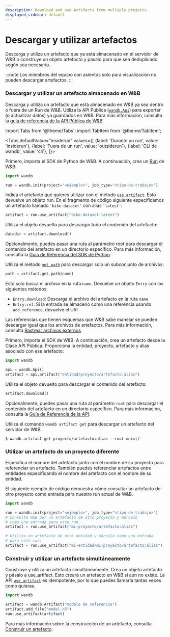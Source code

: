 ```yaml
---
description: Download and use Artifacts from multiple projects.
displayed_sidebar: default
---
```


# Descargar y utilizar artefactos

<head>
  <title>Descargar y utilizar artefactos</title>
</head>

Descarga y utiliza un artefacto que ya está almacenado en el servidor de W&B o construye un objeto artefacto y pásalo para que sea deduplicado según sea necesario.

:::note
Los miembros del equipo con asientos solo para visualización no pueden descargar artefactos.
:::

### Descargar y utilizar un artefacto almacenado en W&B

Descarga y utiliza un artefacto que está almacenado en W&B ya sea dentro o fuera de un Run de W&B. Utiliza la API Pública ([`wandb.Api`](../../ref/python/public-api/api.md)) para exportar (o actualizar datos) ya guardados en W&B. Para más información, consulta la [guía de referencia de la API Pública de W&B](../../ref/python/public-api/README.md).

import Tabs from '@theme/Tabs';
import TabItem from '@theme/TabItem';

<Tabs
  defaultValue="insiderun"
  values={[
    {label: 'Durante un run', value: 'insiderun'},
    {label: 'Fuera de un run', value: 'outsiderun'},
    {label: 'CLI de wandb', value: 'cli'},
  ]}>
  <TabItem value="insiderun">

Primero, importa el SDK de Python de W&B. A continuación, crea un [Run](../../ref/python/run.md) de W&B:

```python
import wandb

run = wandb.init(project="<ejemplo>", job_type="<tipo-de-trabajo>")
```

Indica el artefacto que quieres utilizar con el método [`use_artifact`](../../ref/python/run.md#use_artifact). Esto devuelve un objeto run. En el fragmento de código siguiente especificamos un artefacto llamado `'bike-dataset'` con alias `'latest'`:

```python
artifact = run.use_artifact("bike-dataset:latest")
```

Utiliza el objeto devuelto para descargar todo el contenido del artefacto:

```python
datadir = artifact.download()
```

Opcionalmente, puedes pasar una ruta al parámetro root para descargar el contenido del artefacto en un directorio específico. Para más información, consulta la [Guía de Referencia del SDK de Python](../../ref/python/artifact.md#download).

Utiliza el método [`get_path`](../../ref/python/artifact.md#get_path) para descargar solo un subconjunto de archivos:

```python
path = artifact.get_path(name)
```

Esto solo busca el archivo en la ruta `name`. Devuelve un objeto `Entry` con los siguientes métodos:

* `Entry.download`: Descarga el archivo del artefacto en la ruta `name`
* `Entry.ref`: Si la entrada se almacenó como una referencia usando `add_reference`, devuelve el URI

Las referencias que tienen esquemas que W&B sabe manejar se pueden descargar igual que los archivos de artefactos. Para más información, consulta [Rastrear archivos externos](../../guides/artifacts/track-external-files.md).
  
  </TabItem>
  <TabItem value="outsiderun">
  
Primero, importa el SDK de W&B. A continuación, crea un artefacto desde la Clase API Pública. Proporciona la entidad, proyecto, artefacto y alias asociado con ese artefacto:

```python
import wandb

api = wandb.Api()
artifact = api.artifact("entidad/proyecto/artefacto:alias")
```

Utiliza el objeto devuelto para descargar el contenido del artefacto:

```python
artifact.download()
```

Opcionalmente, puedes pasar una ruta al parámetro `root` para descargar el contenido del artefacto en un directorio específico. Para más información, consulta la [Guía de Referencia de la API](../../ref/python/artifact.md#download).
  
  </TabItem>
  <TabItem value="cli">

Utiliza el comando `wandb artifact get` para descargar un artefacto del servidor de W&B.

```
$ wandb artifact get proyecto/artefacto:alias --root mnist/
```
  </TabItem>
</Tabs>

### Utilizar un artefacto de un proyecto diferente

Especifica el nombre del artefacto junto con el nombre de su proyecto para referenciar un artefacto. También puedes referenciar artefactos entre entidades especificando el nombre del artefacto con el nombre de su entidad.

El siguiente ejemplo de código demuestra cómo consultar un artefacto de otro proyecto como entrada para nuestro run actual de W&B.

```python
import wandb

run = wandb.init(project="<ejemplo>", job_type="<tipo-de-trabajo>")
# Consulta W&B por un artefacto de otro proyecto y márcalo
# como una entrada para este run.
artifact = run.use_artifact("mi-proyecto/artefacto:alias")

# Utiliza un artefacto de otra entidad y márcalo como una entrada
# para este run.
artifact = run.use_artifact("mi-entidad/mi-proyecto/artefacto:alias")
```

### Construir y utilizar un artefacto simultáneamente

Construye y utiliza un artefacto simultáneamente. Crea un objeto artefacto y pásalo a use_artifact. Esto creará un artefacto en W&B si aún no existe. La API [`use_artifact`](../../ref/python/run.md#use_artifact) es idempotente, por lo que puedes llamarla tantas veces como quieras.

```python
import wandb

artifact = wandb.Artifact("modelo de referencia")
artifact.add_file("model.h5")
run.use_artifact(artifact)
```

Para más información sobre la construcción de un artefacto, consulta [Construir un artefacto](../../guides/artifacts/construct-an-artifact.md).